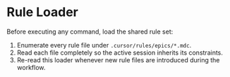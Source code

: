 # Rule Loader

Before executing any command, load the shared rule set:

1. Enumerate every rule file under `.cursor/rules/epics/*.mdc`.
2. Read each file completely so the active session inherits its constraints.
3. Re-read this loader whenever new rule files are introduced during the workflow.
